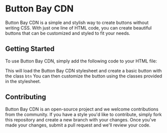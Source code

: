 # Button Bay CDN
Button Bay CDN is a simple and stylish way to create buttons without writing CSS. With just one line of HTML code, you can create beautiful buttons that can be customized and styled to fit your needs.

## Getting Started
To use Button Bay CDN, simply add the following code to your HTML file:




This will load the Button Bay CDN stylesheet and create a basic button with the class `btn` You can then customize the button using the classes provided in the stylesheet.
 ## Contributing
Button Bay CDN is an open-source project and we welcome contributions from the community. If you have a style you'd like to contribute, simply fork this repository and create a new branch with your changes. Once you've made your changes, submit a pull request and we'll review your code.


